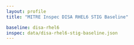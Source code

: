 ```yaml
---
layout: profile
title: "MITRE Inspec DISA RHEL6 STIG Baseline"

baseline: disa-rhel6
inspec: data/disa-rhel6-stig-baseline.json
---
```

